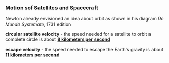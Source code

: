 ### Motion sof Satellites and Spacecraft

Newton already envisioned an idea about orbit as shown in his diagram _De Munde Systemate_, 1731 edition

**circular satellite velocity** - the speed needed for a satellite to orbit a complete circle is about **<ins>8 kilometers per second</ins>**

**escape velocity** - the speed needed to escape the Earth's gravity is about **<ins>11 kilometers per second</ins>**